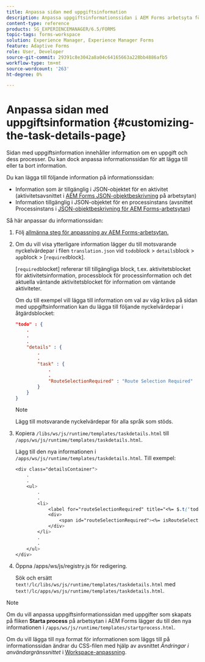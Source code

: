 ```yaml
---
title: Anpassa sidan med uppgiftsinformation
description: Anpassa uppgiftsinformationssidan i AEM Forms arbetsyta för att ändra standardinformationen som visas för en uppgift.
content-type: reference
products: SG_EXPERIENCEMANAGER/6.5/FORMS
topic-tags: forms-workspace
solution: Experience Manager, Experience Manager Forms
feature: Adaptive Forms
role: User, Developer
source-git-commit: 29391c8e3042a8a04c64165663a228bb4886afb5
workflow-type: tm+mt
source-wordcount: '263'
ht-degree: 0%

---
```


# Anpassa sidan med uppgiftsinformation {#customizing-the-task-details-page}

Sidan med uppgiftsinformation innehåller information om en uppgift och dess processer. Du kan dock anpassa informationssidan för att lägga till eller ta bort information.

Du kan lägga till följande information på informationssidan:

* Information som är tillgänglig i JSON-objektet för en aktivitet (aktivitetsavsnittet i [AEM Forms JSON-objektbeskrivning](/help/forms/using/html-workspace-json-object-description.md) på arbetsytan)
* Information tillgänglig i JSON-objektet för en processinstans (avsnittet Processinstans i [JSON-objektbeskrivning för AEM Forms-arbetsytan](/help/forms/using/html-workspace-json-object-description.md))

Så här anpassar du informationssidan:

1. Följ [allmänna steg för anpassning av AEM Forms-arbetsytan.](/help/forms/using/generic-steps-html-workspace-customization.md)
1. Om du vill visa ytterligare information lägger du till motsvarande nyckelvärdepar i filen `translation.json` vid `todo`block > `details`block > `app`block > [`required`block].

   [`required`blocket] refererar till tillgängliga block, t.ex. aktivitetsblocket för aktivitetsinformation, processblock för processinformation och det aktuella väntande aktivitetsblocket för information om väntande aktiviteter.

   Om du till exempel vill lägga till information om val av väg krävs på sidan med uppgiftsinformation kan du lägga till följande nyckelvärdepar i åtgärdsblocket:

   ```json
   "todo" : {
       .
       .
       .
       "details" : {
           .
           .
           "task" : {
               .
               .
               "RouteSelectionRequired" : "Route Selection Required"
           }
       }
   }
   ```

   >[!NOTE]
   >
   >Lägg till motsvarande nyckelvärdepar för alla språk som stöds.

1. Kopiera `/libs/ws/js/runtime/templates/taskdetails.html` till `/apps/ws/js/runtime/templates/taskdetails.html`.

   Lägg till den nya informationen i `/apps/ws/js/runtime/templates/taskdetails.html`. Till exempel:

   ```css
   <div class="detailsContainer">
       .
       .
       <ul>
           .
           .
           <li>
               <label for="routeSelectionRequired" title="<%= $.t('todo.details.task.RouteSelectionRequired')%>"><%= $.t('todo.details.task.RouteSelectionRequired')%></label>
               <div>
                   <span id="routeSelectionRequired"><%= isRouteSelectionRequired != null ? isRouteSelectionRequired : ''%></span>
               </div>
           </li>
           .
           .
       </ul>
   </div>
   ```

1. Öppna /apps/ws/js/registry.js för redigering.

   Sök och ersätt `text!/lc/libs/ws/js/runtime/templates/taskdetails.html` med `text!/lc/apps/ws/js/runtime/templates/taskdetails.html`.

>[!NOTE]
>
>Om du vill anpassa uppgiftsinformationssidan med uppgifter som skapats på fliken **Starta process** på arbetsytan i AEM Forms lägger du till den nya informationen i `/apps/ws/js/runtime/templates/startprocess.html`.
>
>Om du vill lägga till nya format för informationen som läggs till på informationssidan ändrar du CSS-filen med hjälp av avsnittet *Ändringar i användargränssnittet* i [Workspace-anpassning](changing-locale-user-interface.md).
